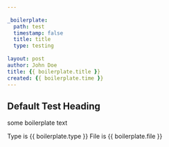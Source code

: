 ```yaml
---
    
_boilerplate:
  path: test
  timestamp: false
  title: title     
  type: testing 
     
layout: post
author: John Doe
title: {{ boilerplate.title }}
created: {{ boilerplate.time }}
---
```



Default Test Heading
--------------------

some boilerplate text

Type is {{ boilerplate.type }}
File is {{ boilerplate.file }}

